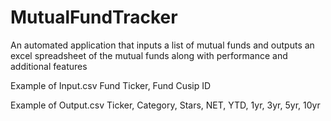 # MutualFundTracker
An automated application that inputs a list of mutual funds and outputs an excel spreadsheet of the mutual funds along with performance and additional features


Example of Input.csv
  Fund Ticker, Fund Cusip ID
  
Example of Output.csv
  Ticker, Category, Stars, NET, YTD, 1yr, 3yr, 5yr, 10yr
